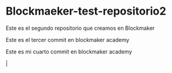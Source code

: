 # Blockmaeker-test-repositorio2
Este es el segundo repositorio que creamos en Blockmaker

Este es el tercer commit en blockmaker academy

Este es mi cuarto commit en blockmaker academy

|   